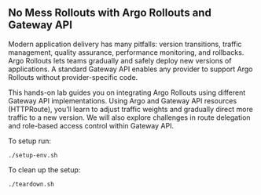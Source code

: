   ## No Mess Rollouts with Argo Rollouts and Gateway API
  
  Modern application delivery has many pitfalls: version transitions,
  traffic management, quality assurance, performance monitoring, and rollbacks.
  Argo Rollouts lets teams gradually and safely deploy new versions of applications.
  A standard Gateway API enables any provider to support Argo Rollouts without
  provider-specific code.


  This hands-on lab guides you on integrating Argo Rollouts using different Gateway API implementations.
  Using Argo and Gateway API resources (HTTPRoute),
  you’ll learn to adjust traffic weights and gradually direct more traffic
  to a new version. We will also explore challenges in route delegation
  and role-based access control within Gateway API.

To setup run:
```
./setup-env.sh
```

To clean up the setup:
```
./teardown.sh
```